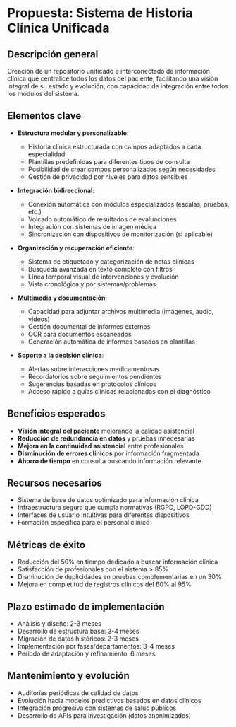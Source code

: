 # Propuesta: Sistema de Historia Clínica Unificada

## Descripción general

Creación de un repositorio unificado e interconectado de información clínica que centralice todos los datos del paciente, facilitando una visión integral de su estado y evolución, con capacidad de integración entre todos los módulos del sistema.

## Elementos clave

- **Estructura modular y personalizable**:
  - Historia clínica estructurada con campos adaptados a cada especialidad
  - Plantillas predefinidas para diferentes tipos de consulta
  - Posibilidad de crear campos personalizados según necesidades
  - Gestión de privacidad por niveles para datos sensibles

- **Integración bidireccional**:
  - Conexión automática con módulos especializados (escalas, pruebas, etc.)
  - Volcado automático de resultados de evaluaciones
  - Integración con sistemas de imagen médica
  - Sincronización con dispositivos de monitorización (si aplicable)

- **Organización y recuperación eficiente**:
  - Sistema de etiquetado y categorización de notas clínicas
  - Búsqueda avanzada en texto completo con filtros
  - Línea temporal visual de intervenciones y evolución
  - Vista cronológica y por sistemas/problemas

- **Multimedia y documentación**:
  - Capacidad para adjuntar archivos multimedia (imágenes, audio, vídeos)
  - Gestión documental de informes externos
  - OCR para documentos escaneados
  - Generación automática de informes basados en plantillas

- **Soporte a la decisión clínica**:
  - Alertas sobre interacciones medicamentosas
  - Recordatorios sobre seguimientos pendientes
  - Sugerencias basadas en protocolos clínicos
  - Acceso rápido a guías clínicas relacionadas con el diagnóstico

## Beneficios esperados

- **Visión integral del paciente** mejorando la calidad asistencial
- **Reducción de redundancia en datos** y pruebas innecesarias
- **Mejora en la continuidad asistencial** entre profesionales
- **Disminución de errores clínicos** por información fragmentada
- **Ahorro de tiempo** en consulta buscando información relevante

## Recursos necesarios

- Sistema de base de datos optimizado para información clínica
- Infraestructura segura que cumpla normativas (RGPD, LOPD-GDD)
- Interfaces de usuario intuitivas para diferentes dispositivos
- Formación específica para el personal clínico

## Métricas de éxito

- Reducción del 50% en tiempo dedicado a buscar información clínica
- Satisfacción de profesionales con el sistema > 85%
- Disminución de duplicidades en pruebas complementarias en un 30%
- Mejora en completitud de registros clínicos del 60% al 95%

## Plazo estimado de implementación

- Análisis y diseño: 2-3 meses
- Desarrollo de estructura base: 3-4 meses
- Migración de datos históricos: 2-3 meses
- Implementación por fases/departamentos: 3-4 meses
- Período de adaptación y refinamiento: 6 meses

## Mantenimiento y evolución

- Auditorías periódicas de calidad de datos
- Evolución hacia modelos predictivos basados en datos clínicos
- Integración progresiva con sistemas de salud públicos
- Desarrollo de APIs para investigación (datos anonimizados) 